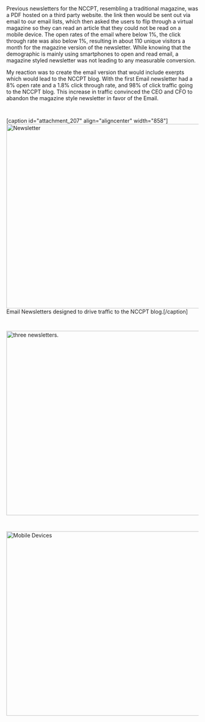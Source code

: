 <div style="margin-bottom: 3em;"></div>

Previous newsletters for the NCCPT, resembling a traditional magazine, was a PDF hosted on a third party website. the link then would be sent out via email to our email lists, which then asked the users to flip through a virtual magazine so they can read an article that they could not be read on a mobile device. The open rates of the email where below 1%, the click through rate was also below 1%, resulting in about 110 unique visitors a month for the magazine version of the newsletter. While knowing that the demographic is mainly using smartphones to open and read email, a magazine styled newsletter was not leading to any measurable conversion. 

My reaction was to create the email version that would include exerpts which would lead to the NCCPT blog. With the first Email newsletter had a 8% open rate and a 1.8% click through rate, and 98% of click traffic going to the NCCPT blog. This increase in traffic convinced the CEO and CFO to abandon the magazine style newsletter in favor of the Email. 

<div style="margin-bottom: 3em;"></div>
[caption id="attachment_207" align="aligncenter" width="858"]<img class="wp-image-207 size-large" src="http://briandesignworks.com/wp-content/uploads/2016/02/newsltr-mkup-00-1024x576.jpg" alt="Newsletter" width="858" height="483" /> Email Newsletters designed to drive traffic to the NCCPT blog.[/caption]
<div style="margin-bottom: 3em;"></div>

<img class="aligncenter size-large wp-image-208" src="http://briandesignworks.com/wp-content/uploads/2016/02/newsltr-mkup-01-1024x576.jpg" alt="three newsletters." width="858" height="483" />
<div style="margin-bottom: 3em;"></div>

<img src="http://briandesignworks.com/wp-content/uploads/2016/02/newsltr-mkup-03-1024x576.jpg" alt="Mobile Devices" width="858" height="483" class="aligncenter size-large wp-image-209" /><div style="margin-bottom: 3em;"></div>
